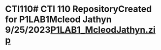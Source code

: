 # CTI110# CTI 110 RepositoryCreated for P1LAB1Mcleod Jathyn 9/25/2023[P1LAB1_McleodJathyn.zip](https://github.com/Jathyn/CTI110/files/12717490/P1LAB1_McleodJathyn.zip)
